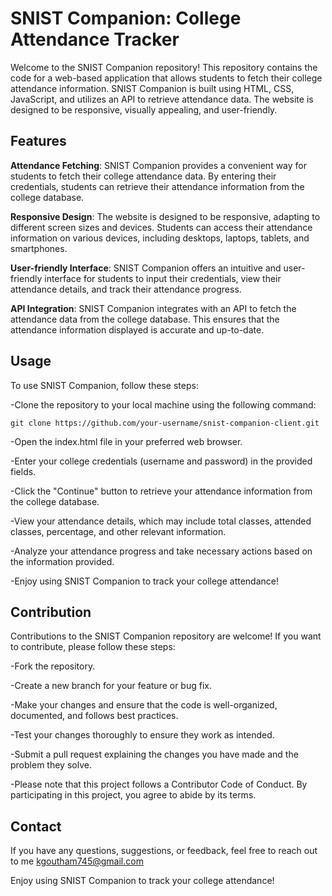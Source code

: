 # SNIST Companion: College Attendance Tracker
Welcome to the SNIST Companion repository! This repository contains the code for a web-based application that allows students to fetch their college attendance information. SNIST Companion is built using HTML, CSS, JavaScript, and utilizes an API to retrieve attendance data. The website is designed to be responsive, visually appealing, and user-friendly.

## Features
**Attendance Fetching**: SNIST Companion provides a convenient way for students to fetch their college attendance data. By entering their credentials, students can retrieve their attendance information from the college database.

**Responsive Design**: The website is designed to be responsive, adapting to different screen sizes and devices. Students can access their attendance information on various devices, including desktops, laptops, tablets, and smartphones.

**User-friendly Interface**: SNIST Companion offers an intuitive and user-friendly interface for students to input their credentials, view their attendance details, and track their attendance progress.

**API Integration**: SNIST Companion integrates with an API to fetch the attendance data from the college database. This ensures that the attendance information displayed is accurate and up-to-date.

## Usage
To use SNIST Companion, follow these steps:

-Clone the repository to your local machine using the following command:
```
git clone https://github.com/your-username/snist-companion-client.git
```
-Open the index.html file in your preferred web browser.

-Enter your college credentials (username and password) in the provided fields.

-Click the "Continue" button to retrieve your attendance information from the college database.

-View your attendance details, which may include total classes, attended classes, percentage, and other relevant information.

-Analyze your attendance progress and take necessary actions based on the information provided.

-Enjoy using SNIST Companion to track your college attendance!

## Contribution
Contributions to the SNIST Companion repository are welcome! If you want to contribute, please follow these steps:

-Fork the repository.

-Create a new branch for your feature or bug fix.

-Make your changes and ensure that the code is well-organized, documented, and follows best practices.

-Test your changes thoroughly to ensure they work as intended.

-Submit a pull request explaining the changes you have made and the problem they solve.

-Please note that this project follows a Contributor Code of Conduct. By participating in this project, you agree to abide by its terms.

## Contact
If you have any questions, suggestions, or feedback, feel free to reach out to me kgoutham745@gmail.com

Enjoy using SNIST Companion to track your college attendance!
